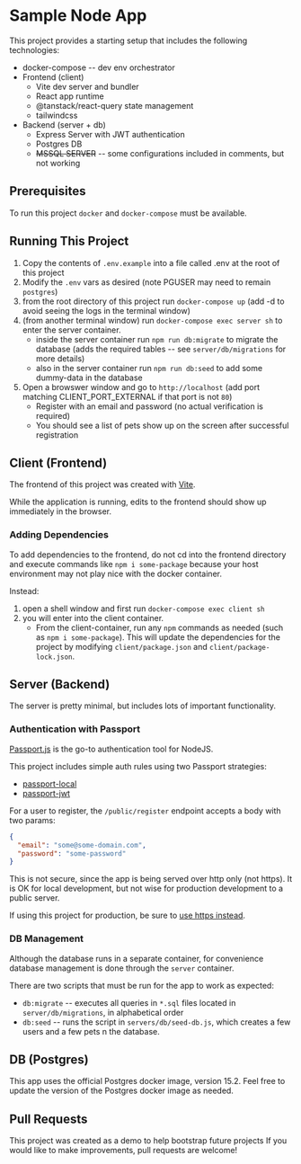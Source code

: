# Sample Node App
This project provides a starting setup that includes the following technologies:
- docker-compose -- dev env orchestrator
- Frontend (client)
   * Vite dev server and bundler
   * React app runtime
   * @tanstack/react-query state management
   * tailwindcss
- Backend (server + db)
   * Express Server with JWT authentication
   * Postgres DB
   * ~~MSSQL SERVER~~ -- some configurations included in comments, but not working

## Prerequisites
To run this project `docker` and `docker-compose` must be available.

## Running This Project
1. Copy the contents of `.env.example` into a file called .env at the root of this project
1. Modify the `.env` vars as desired (note PGUSER may need to remain `postgres`)
1. from the root directory of this project run `docker-compose up` (add -d to avoid seeing the logs in the terminal window)
1. (from another terminal window) run `docker-compose exec server sh` to enter the server container.
   - inside the server container run `npm run db:migrate` to migrate the database (adds the required tables -- see `server/db/migrations` for more details)
   - also in the server container run `npm run db:seed` to add some dummy-data in the database
1. Open a browswer window and go to `http://localhost` (add port matching CLIENT_PORT_EXTERNAL if that port is not `80`)
   - Register with an email and password (no actual verification is required)
   - You should see a list of pets show up on the screen after successful registration

## Client (Frontend)
The frontend of this project was created with [Vite](https://vitejs.dev/).

While the application is running, edits to the frontend should show up immediately in the browser.

### Adding Dependencies
To add dependencies to the frontend, do not cd into the frontend directory and execute commands like `npm i some-package` because your host environment may not play nice with the docker container.

Instead:
1. open a shell window and first run `docker-compose exec client sh`
1. you will enter into the client container.
   * From the client-container, run any `npm` commands as needed (such as `npm i some-package`).
This will update the dependencies for the project by modifying `client/package.json` and `client/package-lock.json`.

## Server (Backend)
The server is pretty minimal, but includes lots of important functionality.

### Authentication with Passport
[Passport.js](https://www.passportjs.org/) is the go-to authentication tool for NodeJS.

This project includes simple auth rules using two Passport strategies:
* [passport-local](https://www.passportjs.org/packages/passport-local/)
* [passport-jwt](https://www.passportjs.org/packages/passport-jwt/)

For a user to register, the `/public/register` endpoint accepts a body with two params:
```json
{
  "email": "some@some-domain.com",
  "password": "some-password"
}
```
This is not secure, since the app is being served over http only (not https).
It is OK for local development, but not wise for production development to a public server.

If using this project for production, be sure to [use https instead](https://web.dev/enable-https/).

### DB Management
Although the database runs in a separate container, for convenience database management is done through the `server` container.

There are two scripts that must be run for the app to work as expected:
* `db:migrate` -- executes all queries in `*.sql` files located in `server/db/migrations`, in alphabetical order
* `db:seed` -- runs the script in `servers/db/seed-db.js`, which creates a few users and a few pets n the database.

## DB (Postgres)
This app uses the official Postgres docker image, version 15.2.
Feel free to update the version of the Postgres docker image as needed.


## Pull Requests
This project was created as a demo to help bootstrap future projects
If you would like to make improvements, pull requests are welcome!
